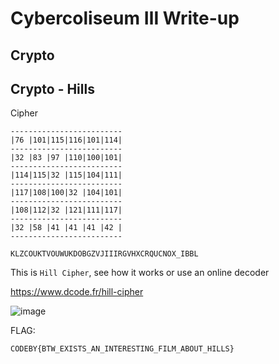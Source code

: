 # Cybercoliseum Ⅲ Write-up

## Crypto 

## Crypto - Hills

Cipher

    -------------------------
    |76 |101|115|116|101|114|
    -------------------------
    |32 |83 |97 |110|100|101|
    -------------------------
    |114|115|32 |115|104|111|
    -------------------------
    |117|108|100|32 |104|101|
    -------------------------
    |108|112|32 |121|111|117|
    -------------------------
    |32 |58 |41 |41 |41 |42 |
    -------------------------
    
    KLZCOUKTVOUWUKDOBGZVJIIIRGVHXCRQUCNOX_IBBL 

This is `Hill Cipher`, see how it works or use an online decoder

https://www.dcode.fr/hill-cipher

![image](https://github.com/zer00d4y/writeups/assets/128820441/9ecc3648-419b-420c-810b-610e830a553b)

FLAG:

    CODEBY{BTW_EXISTS_AN_INTERESTING_FILM_ABOUT_HILLS}

